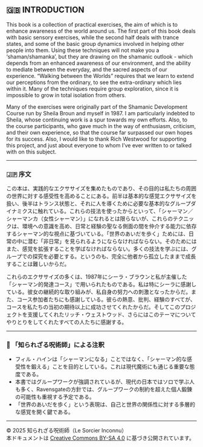 ## 🇬🇧 INTRODUCTION

This book is a collection of practical exercises, the aim of which is to enhance awareness of the world around us. The first part of this book deals with basic sensory exercises, while the second half deals with trance states, and some of the basic group dynamics involved in helping other people into them. Using these techniques will not make you a ‘shaman/shamanka’, but they are drawing on the shamanic outlook - which depends from an enhanced awareness of our environment, and the ability to mediate between the everyday, and the sacred aspects of our experience. “Walking between the Worlds” requires that we learn to extend our perceptions from the ordinary, to see the extra-ordinary which lies within it. Many of the techniques require group exploration, since it is impossible to grow in total isolation from others.

Many of the exercises were originally part of the Shamanic Development Course run by Sheila Broun and myself in 1987. I am particularly indebted to Sheila, whose continuing work is a spur towards my own efforts. Also, to the course participants, who gave much in the way of enthusiasm, criticism, and their own experience, so that the course far surpassed our own hopes for its success. Also, I would like to thank Rich Westwood for supporting this project, and just about everyone to whom I’ve ever written to or talked with on this subject.

---

### 🇯🇵 序文

この本は、実践的なエクササイズを集めたものであり、その目的は私たちの周囲の世界に対する感受性を高めることにある。前半は基本的な感覚エクササイズを扱い、後半はトランス状態と、それに人を導くために必要な基本的なグループダイナミクスに触れている。これらの技法を使ったからといって、「シャーマン／シャーマンカ（女性シャーマン）」になれるとは限らないが、これらのテクニックは、環境への意識を高め、日常と経験の聖なる側面の間を仲介する能力に依存するシャーマン的な視点に基づいている。「世界のあいだを歩く」ためには、日常の中に潜む「非日常」を見られるようにならなければならない。そのためにはまた、感覚を拡張することを学ばなければならない。多くの技法を学ぶには、グループでの探究を必要とする。というのも、完全に他者から孤立したままで成長することは難しいからだ。

これらのエクササイズの多くは、1987年にシーラ・ブラウンと私が主催した「シャーマン的発達コース」で用いられたものである。私は特にシーラに感謝している。彼女の継続的な取り組みが、私自身の努力への刺激となったからだ。また、コース参加者たちにも感謝している。彼らの熱意、批判、経験のすべてが、コースを私たちの当初の期待以上に成功させてくれたからだ。そしてこのプロジェクトを支援してくれたリッチ・ウェストウッド、さらにはこのテーマについてやりとりをしてくれたすべての人たちに感謝する。

---

### 🐌 「知られざる呪術師」による注釈

- フィル・ハインは「シャーマンになる」ことではなく、「シャーマン的な感受性を鍛える」ことを目的としている。これは現代魔術にも通じる重要な態度である。
- 本書ではグループワークが強調されているが、現代の日本ではソロで学ぶ人も多く、Ravensgateの方針では、グループワークの制約を超えた個人鍛錬の可能性も重視する予定である。
- 「世界のあいだを歩く」という表現は、自己と世界の関係性に対する多層的な感覚を開く鍵である。

---

© 2025 知られざる呪術師（Le Sorcier Inconnu）  
本ドキュメントは [Creative Commons BY-SA 4.0](https://creativecommons.org/licenses/by-sa/4.0/deed.ja) に基づき公開されています。
